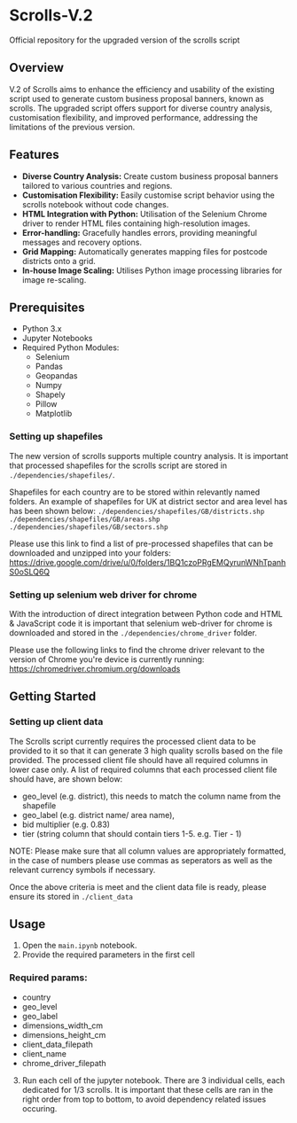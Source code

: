 # Scrolls-V.2
Official repository for the upgraded version of the scrolls script

## Overview
V.2 of Scrolls aims to enhance the efficiency and usability of the existing script used to generate custom business proposal banners, known as scrolls. The upgraded script offers support for diverse country analysis, customisation flexibility, and improved performance, addressing the limitations of the previous version.

## Features
- **Diverse Country Analysis:** Create custom business proposal banners tailored to various countries and regions.
- **Customisation Flexibility:** Easily customise script behavior using the scrolls notebook without code changes.
- **HTML Integration with Python:** Utilisation of the Selenium Chrome driver to render HTML files containing high-resolution images.
- **Error-handling:** Gracefully handles errors, providing meaningful messages and recovery options.
- **Grid Mapping:** Automatically generates mapping files for postcode districts onto a grid.
- **In-house Image Scaling:** Utilises Python image processing libraries for image re-scaling.

## Prerequisites
- Python 3.x
- Jupyter Notebooks
- Required Python Modules:
  - Selenium
  - Pandas
  - Geopandas
  - Numpy
  - Shapely
  - Pillow
  - Matplotlib
    
### Setting up shapefiles
The new version of scrolls supports multiple country analysis. It is important that processed shapefiles for the scrolls script are stored in `./dependencies/shapefiles/`. 

Shapefiles for each country are to be stored within relevantly named folders. An example of shapefiles for UK at district sector and area level has has been shown below:
`./dependencies/shapefiles/GB/districts.shp`
`./dependencies/shapefiles/GB/areas.shp`
`./dependencies/shapefiles/GB/sectors.shp`

Please use this link to find a list of pre-processed shapefiles that can be downloaded and unzipped into your folders: https://drive.google.com/drive/u/0/folders/1BQ1czoPRgEMQyrunWNhTpanhS0oSLQ6Q

### Setting up selenium web driver for chrome
With the introduction of direct integration between Python code and HTML & JavaScript code it is important that selenium web-driver for chrome is downloaded and stored in the `./dependencies/chrome_driver` folder.

Please use the following links to find the chrome driver relevant to the version of Chrome you're device is currently running: https://chromedriver.chromium.org/downloads

## Getting Started
### Setting up client data
The Scrolls script currently requires the processed client data to be provided to it so that it can generate 3 high quality scrolls based on the file provided. The processed client file should have all required columns in lower case only. A list of required columns that each processed client file should have, are shown below:
  - geo_level (e.g. district), this needs to match the column name from the shapefile
  - geo_label (e.g. district name/ area name),
  - bid multiplier (e.g. 0.83)
  - tier (string column that should contain tiers 1-5. e.g. Tier - 1)

 NOTE: Please make sure that all column values are appropriately formatted, in the case of numbers please use commas as seperators as well as the relevant currency symbols if necessary.

 Once the above criteria is meet and the client data file is ready, please ensure its stored in `./client_data`

## Usage
1. Open the `main.ipynb` notebook.
2. Provide the required parameters in the first cell
   
### Required params:
  - country
  - geo_level
  - geo_label
  - dimensions_width_cm
  - dimensions_height_cm
  - client_data_filepath
  - client_name
  - chrome_driver_filepath

3. Run each cell of the jupyter notebook. There are 3 individual cells, each dedicated for 1/3 scrolls. It is important that these cells are ran in the right order from top to bottom, to avoid dependency related issues occuring.
